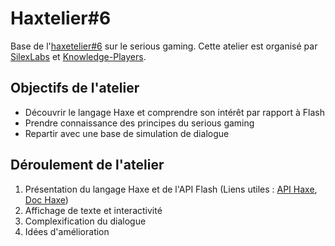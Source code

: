 Haxtelier#6
==========

Base de l'[haxetelier#6](http://www.silexlabs.org/180328/the-blog/haxetelier-6-serious-gaming-passez-a-haxe-pour-programmer-des-jeux/) sur le serious gaming.
Cette atelier est organisé par [SilexLabs](http://www.silexlabs.org) et [Knowledge-Players](http://www.knowledge-players.com/).

Objectifs de l'atelier
----------------------
* Découvrir le langage Haxe et comprendre son intérêt par rapport à Flash
* Prendre connaissance des principes du serious gaming
* Repartir avec une base de simulation de dialogue

Déroulement de l'atelier
------------------------

1. Présentation du langage Haxe et de l'API Flash (Liens utiles : [API Haxe](http://api.haxe.org/), [Doc Haxe](http://haxe.org/doc/))
2. Affichage de texte et interactivité
3. Complexification du dialogue
4. Idées d'amélioration
